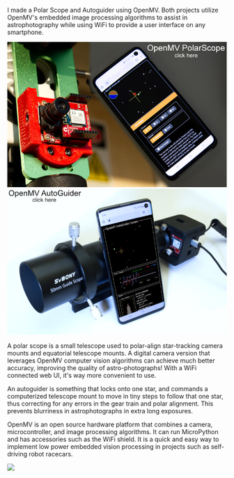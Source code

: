 I made a Polar Scope and Autoguider using OpenMV. Both projects utilize OpenMV's embedded image processing algorithms to assist in astrophotography while using WiFi to provide a user interface on any smartphone.

[![](doc/img/openmvpolarscope_intro.png)](https://frank26080115.github.io/OpenMV-Astrophotography-Gear/doc/Polar-Scope)
[![](doc/img/autoguider_intro.jpg)](https://frank26080115.github.io/OpenMV-Astrophotography-Gear/doc/Auto-Guider)

A polar scope is a small telescope used to polar-align star-tracking camera mounts and equatorial telescope mounts. A digital camera version that leverages OpenMV computer vision algorithms can achieve much better accuracy, improving the quality of astro-photographs! With a WiFi connected web UI, it's way more convenient to use.

An autoguider is something that locks onto one star, and commands a computerized telescope mount to move in tiny steps to follow that one star, thus correcting for any errors in the gear train and polar alignment. This prevents blurriness in astrophotographs in extra long exposures.

OpenMV is an open source hardware platform that combines a camera, microcontroller, and image processing algorithms. It can run MicroPython and has accessories such as the WiFi shield. It is a quick and easy way to implement low power embedded vision processing in projects such as self-driving robot racecars.

![](doc/img/openmv_ide.png)
